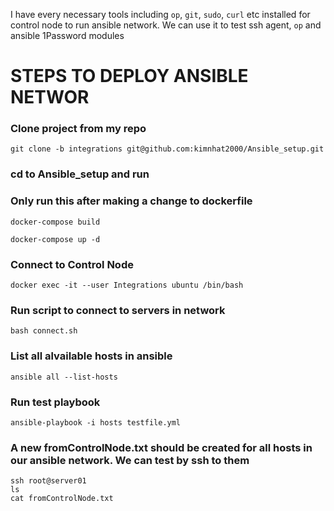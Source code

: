 I have every necessary tools including `op`, `git`, `sudo`, `curl` etc installed for control node to run ansible network. We can use it to test ssh agent, `op` and ansible 1Password modules

# STEPS TO DEPLOY ANSIBLE NETWOR

### Clone project from my repo
    git clone -b integrations git@github.com:kimnhat2000/Ansible_setup.git

### cd to Ansible_setup and run

### Only run this after making a change to dockerfile 
    docker-compose build 

    docker-compose up -d

### Connect to Control Node
    docker exec -it --user Integrations ubuntu /bin/bash

### Run script to connect to servers in network
    bash connect.sh

### List all alvailable hosts in ansible
    ansible all --list-hosts

### Run test playbook
    ansible-playbook -i hosts testfile.yml

### A new fromControlNode.txt should be created for all hosts in our ansible network. We can test by ssh to them
    ssh root@server01    
    ls   
    cat fromControlNode.txt   


